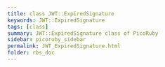 ```yaml
---
title: class JWT::ExpiredSignature
keywords: JWT::ExpiredSignature
tags: [class]
summary: JWT::ExpiredSignature class of PicoRuby
sidebar: picoruby_sidebar
permalink: JWT_ExpiredSignature.html
folder: rbs_doc
---
```

